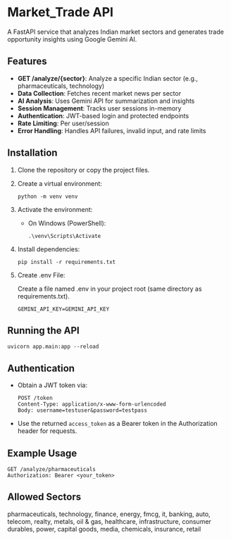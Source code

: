 # Market_Trade API

A FastAPI service that analyzes Indian market sectors and generates trade opportunity insights using Google Gemini AI.

## Features
- **GET /analyze/{sector}**: Analyze a specific Indian sector (e.g., pharmaceuticals, technology)
- **Data Collection**: Fetches recent market news per sector
- **AI Analysis**: Uses Gemini API for summarization and insights
- **Session Management**: Tracks user sessions in-memory
- **Authentication**: JWT-based login and protected endpoints
- **Rate Limiting**: Per user/session
- **Error Handling**: Handles API failures, invalid input, and rate limits

## Installation
1. Clone the repository or copy the project files.
2. Create a virtual environment:
   ```
   python -m venv venv
   ```
3. Activate the environment:
   - On Windows (PowerShell):
     ```
     .\venv\Scripts\Activate
     ```
4. Install dependencies:
   ```
   pip install -r requirements.txt
   ```

5. Create .env File:

   Create a file named .env in your project root (same directory as requirements.txt).
   ```
   GEMINI_API_KEY=GEMINI_API_KEY
   ```

## Running the API
```
uvicorn app.main:app --reload
```

## Authentication
- Obtain a JWT token via:
  ```
  POST /token
  Content-Type: application/x-www-form-urlencoded
  Body: username=testuser&password=testpass
  ```
- Use the returned `access_token` as a Bearer token in the Authorization header for requests.

## Example Usage
```
GET /analyze/pharmaceuticals
Authorization: Bearer <your_token>
```

## Allowed Sectors
pharmaceuticals, technology, finance, energy, fmcg, it, banking, auto, telecom, realty, metals, oil & gas, healthcare, infrastructure, consumer durables, power, capital goods, media, chemicals, insurance, retail